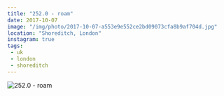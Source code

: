 ```yaml
---
title: "252.0 - roam"
date: 2017-10-07
image: "/img/photo/2017-10-07-a553e9e552ce2bd09073cfa8b9af704d.jpg"
location: "Shoreditch, London"
instagram: true
tags:
 - uk
 - london
 - shoreditch
---
```


![252.0 - roam](/img/photo/2017-10-07-a553e9e552ce2bd09073cfa8b9af704d.jpg)
